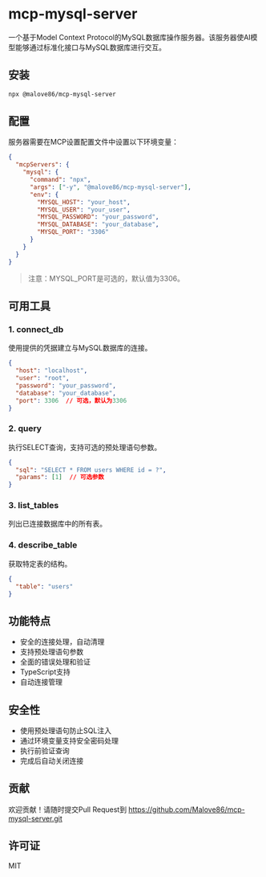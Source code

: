 # mcp-mysql-server

一个基于Model Context Protocol的MySQL数据库操作服务器。该服务器使AI模型能够通过标准化接口与MySQL数据库进行交互。

## 安装

```bash
npx @malove86/mcp-mysql-server
```

## 配置

服务器需要在MCP设置配置文件中设置以下环境变量：

```json
{
  "mcpServers": {
    "mysql": {
      "command": "npx",
      "args": ["-y", "@malove86/mcp-mysql-server"],
      "env": {
        "MYSQL_HOST": "your_host",
        "MYSQL_USER": "your_user",
        "MYSQL_PASSWORD": "your_password",
        "MYSQL_DATABASE": "your_database",
        "MYSQL_PORT": "3306"
      }
    }
  }
}
```

> 注意：MYSQL_PORT是可选的，默认值为3306。

## 可用工具

### 1. connect_db
使用提供的凭据建立与MySQL数据库的连接。

```json
{
  "host": "localhost",
  "user": "root",
  "password": "your_password",
  "database": "your_database",
  "port": 3306  // 可选，默认为3306
}
```

### 2. query
执行SELECT查询，支持可选的预处理语句参数。

```json
{
  "sql": "SELECT * FROM users WHERE id = ?",
  "params": [1]  // 可选参数
}
```

### 3. list_tables
列出已连接数据库中的所有表。

### 4. describe_table
获取特定表的结构。

```json
{
  "table": "users"
}
```

## 功能特点

- 安全的连接处理，自动清理
- 支持预处理语句参数
- 全面的错误处理和验证
- TypeScript支持
- 自动连接管理

## 安全性

- 使用预处理语句防止SQL注入
- 通过环境变量支持安全密码处理
- 执行前验证查询
- 完成后自动关闭连接

## 贡献

欢迎贡献！请随时提交Pull Request到 https://github.com/Malove86/mcp-mysql-server.git

## 许可证

MIT 